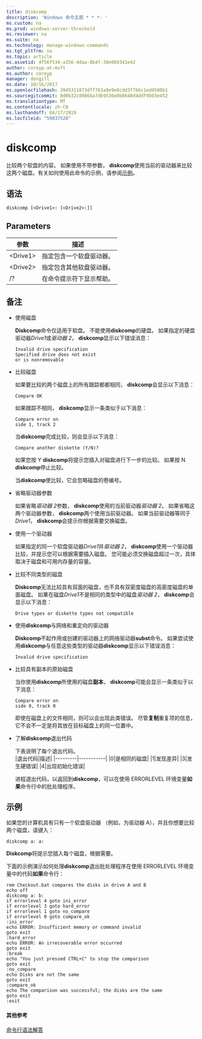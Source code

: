 ```yaml
---
title: diskcomp
description: 'Windows 命令主题 * * *- '
ms.custom: na
ms.prod: windows-server-threshold
ms.reviewer: na
ms.suite: na
ms.technology: manage-windows-commands
ms.tgt_pltfrm: na
ms.topic: article
ms.assetid: 4f56f534-a356-4daa-8b4f-38e089341e42
author: coreyp-at-msft
ms.author: coreyp
manager: dongill
ms.date: 10/16/2017
ms.openlocfilehash: 3945311873dff763a8e9e8cdd3f766c1ed4580b1
ms.sourcegitcommit: 0d0b32c8986ba7db9536e0b8648d4ddf9b03e452
ms.translationtype: MT
ms.contentlocale: zh-CN
ms.lasthandoff: 04/17/2019
ms.locfileid: "59837528"
---
```

# <a name="diskcomp"></a>diskcomp



比较两个软盘的内容。 如果使用不带参数， **diskcomp**使用当前的驱动器来比较这两个磁盘。有关如何使用此命令的示例，请参阅[示例](#BKMK_examples)。

## <a name="syntax"></a>语法

```
diskcomp [<Drive1>: [<Drive2>:]]
```

## <a name="parameters"></a>Parameters

|参数|描述|
|---------|-----------|
|\<Drive1>|指定包含一个软盘驱动器。|
|\<Drive2>|指定包含其他软盘驱动器。|
|/?|在命令提示符下显示帮助。|

## <a name="remarks"></a>备注

-   使用磁盘

    **Diskcomp**命令仅适用于软盘。 不能使用**diskcomp**的硬盘。 如果指定的硬盘驱动器*Drive1*或*驱动器 2*， **diskcomp**显示以下错误消息：  
    ```
    Invalid drive specification
    Specified drive does not exist
    or is nonremovable
    ```  
-   比较磁盘

    如果要比较的两个磁盘上的所有跟踪都都相同， **diskcomp**会显示以下消息：  
    ```
    Compare OK
    ```  
    如果跟踪不相同， **diskcomp**显示一条类似于以下消息：  
    ```
    Compare error on
    side 1, track 2
    ```  
    当**diskcomp**完成比较，则会显示以下消息：  
    ```
    Compare another diskette (Y/N)?
    ```  
    如果您按 Y **diskcomp**将提示您插入对磁盘进行下一步的比较。 如果按 N **diskcomp**停止比较。

    当**diskcomp**使比较，它会忽略磁盘的卷编号。
-   省略驱动器参数

    如果省略*驱动器 2*参数， **diskcomp**使用的当前驱动器*驱动器 2*。 如果省略这两个驱动器参数， **diskcomp**两个使用当前驱动器。 如果当前驱动器等同于*Drive1*， **diskcomp**会提示你根据需要交换磁盘。
-   使用一个驱动器

    如果指定的同一个软盘驱动器*Drive1*并*驱动器 2*， **diskcomp**使用一个驱动器比较，并提示您可以根据需要插入磁盘。 您可能必须交换磁盘超过一次，具体取决于磁盘和可用内存量的容量。
-   比较不同类型的磁盘

    **Diskcomp**无法比较具有双面的磁盘，也不具有双密度磁盘的高密度磁盘的单面磁盘。 如果在磁盘*Drive1*不是相同的类型中的磁盘*驱动器 2*， **diskcomp**会显示以下消息：  
    ```
    Drive types or diskette types not compatible
    ```  
-   使用**diskcomp**与网络和重定向的驱动器

    **Diskcomp**不起作用或创建的驱动器上的网络驱动器**subst**命令。 如果尝试使用**diskcomp**与任意这些类型的驱动器**diskcomp**显示以下错误消息：  
    ```
    Invalid drive specification
    ```  
-   比较具有副本的原始磁盘

    当你使用**diskcomp**所使用的磁盘**副本**， **diskcomp**可能会显示一条类似于以下消息：  
    ```
    Compare error on 
    side 0, track 0
    ```  
    即使在磁盘上的文件相同，则可以会出现此类错误。 尽管**复制**重复项的信息，它不会不一定是将其放在目标磁盘上的同一位置中。
-   了解**diskcomp**退出代码

    下表说明了每个退出代码。  
    |退出代码|描述|
    |---------|-----------|
    |0|是相同的磁盘|
    |1|发现差异|
    |3|发生硬错误|
    |4|出现初始化错误|

    进程退出代码，以返回到**diskcomp**，可以在使用 ERRORLEVEL 环境变量**如果**命令行中的批处理程序。

## <a name="BKMK_examples"></a>示例

如果您的计算机具有只有一个软盘驱动器 （例如，为驱动器 A），并且你想要比较两个磁盘，请键入：
```
diskcomp a: a:
```
**Diskcomp**将提示您插入每个磁盘，根据需要。

下面的示例演示如何处理**diskcomp**退出批处理程序在使用 ERRORLEVEL 环境变量中的代码**如果**命令行：
```
rem Checkout.bat compares the disks in drive A and B 
echo off 
diskcomp a: b: 
if errorlevel 4 goto ini_error 
if errorlevel 3 goto hard_error 
if errorlevel 1 goto no_compare
if errorlevel 0 goto compare_ok 
:ini_error 
echo ERROR: Insufficient memory or command invalid 
goto exit 
:hard_error 
echo ERROR: An irrecoverable error occurred 
goto exit 
:break 
echo "You just pressed CTRL+C" to stop the comparison 
goto exit 
:no_compare 
echo Disks are not the same 
goto exit 
:compare_ok 
echo The comparison was successful; the disks are the same 
goto exit 
:exit
```

#### <a name="additional-references"></a>其他参考

[命令行语法解答](command-line-syntax-key.md)

